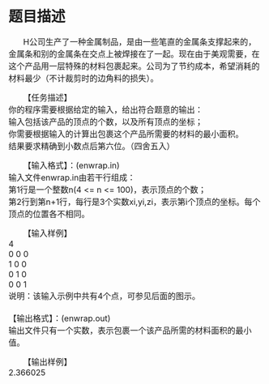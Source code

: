 # 题目描述


<p>
<!--[if gte mso 9]>Normal07.8 磅02falsefalsefalseMicrosoftInternetExplorer4<![endif]--><!--[if gte mso 9]><![endif]--><!--[if gte mso 10]>
<![endif]-->
</p>
<p style="text-indent:21.75pt;">
<span style="font-size:12pt;">H公司生产了一种金属制品，是由一些笔直的金属条支撑起来的，金属条和别的金属条在交点上被焊接在了一起。现在由于美观需要，在这个产品用一层特殊的材料包裹起来。公司为了节约成本，希望消耗的材料最少（不计裁剪时的边角料的损失）。</span> 
</p>
<p style="text-indent:21.75pt;">
<span style="font-size:12pt;">【任务描述】<br/>
你的程序需要根据给定的输入，给出符合题意的输出：<br/>
输入包括该产品的顶点的个数，以及所有顶点的坐标；<br/>
你需要根据输入的计算出包裹这个产品所需要的材料的最小面积。<img alt="" src="/upload/image/20130101/20130101175527_13892.png"/><br/>
结果要求精确到小数点后第六位。（四舍五入）</span> 
</p>
<p style="text-indent:21.75pt;">
<span style="font-size:12pt;">【输入格式】：(enwrap.in)<br/>
输入文件enwrap.in由若干行组成：<br/>
第1行是一个整数n(4 &lt;= n &lt;= 100)，表示顶点的个数；<br/>
第2行到第n+1行，每行是3个实数xi,yi,zi，表示第i个顶点的坐标。每个顶点的位置各不相同。</span> 
</p>
<p style="text-indent:21.75pt;">
<span style="font-size:12pt;">【输入样例】<br/>
4<br/>
0 0 0<br/>
1 0 0<br/>
0 1 0<br/>
0 0 1<br/>
说明：该输入示例中共有4个点，可参见后面的图示。<br/>
 <br/>
【输出格式】：(enwrap.out)<br/>
输出文件只有一个实数，表示包裹一个该产品所需的材料面积的最小值。</span> 
</p>
<p style="text-indent:21.75pt;">
<span style="font-size:12pt;">【输出样例】<br/>
2.366025<br/>
 </span> 
</p>
<p style="text-indent:21.75pt;">
<span style="font-size:12pt;"> </span> 
</p>
<p>
<br/>
</p>
